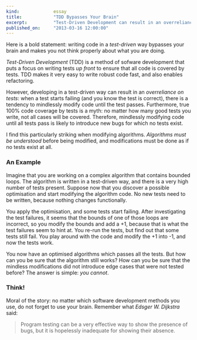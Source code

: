 ```yaml
---
kind:             essay
title:            "TDD Bypasses Your Brain"
excerpt:          "Test-Driven Development can result in an overreliance of tests. True 100% code coverage is a myth, and mindlessly modifying code until all tests pass is bound to introduce bugs for which no tests exist."
published_on:     "2013-03-16 12:00:00"
---
```


Here is a bold statement: writing code in a _test-driven_ way bypasses your brain and makes you not think properly about what you are doing.

_Test-Driven Development_ (TDD) is a method of sofware development that puts a focus on writing tests _up front_ to ensure that all code is covered by tests. TDD makes it very easy to write robust code fast, and also enables refactoring.

However, developing in a test-driven way can result in an _overreliance on tests_: when a test starts failing (and you know the test is correct), there is a tendency to mindlessly modify code until the test passes. Furthermore, true 100% code coverage by tests is a myth: no matter how many good tests you write, not all cases will be covered. Therefore, mindlessly modifying code until all tests pass is likely to introduce new bugs for which no tests exist.

I find this particularly striking when modifying algorithms. _Algorithms must be understood_ before being modified, and modifications must be done as if no tests exist at all.

### An Example

Imagine that you are working on a complex algorithm that contains bounded loops. The algorithm is written in a test-driven way, and there is a very high number of tests present. Suppose now that you discover a possible optimisation and start modifying the algorithm code. No new tests need to be written, because nothing changes functionally.

You apply the optimisation, and some tests start failing. After investigating the test failures, it seems that the bounds of one of those loops are incorrect, so you modify the bounds and add a +1, because that is what the test failures seem to hint at. You re-run the tests, but find out that some tests still fail. You play around with the code and modify the +1 into -1, and now the tests work.

You now have an optimised algorithms which passes all the tests. But how can you be sure that the algorithm still works? How can you be sure that the mindless modifications did not introduce edge cases that were not tested before? The answer is simple: _you cannot_.

### Think!

Moral of the story: no matter which software development methods you use, do not forget to use your brain. Remember what <cite>Edsger W. Dijkstra</cite> said:

> Program testing can be a very effective way to show the presence of bugs, but it is hopelessly inadequate for showing their absence.
